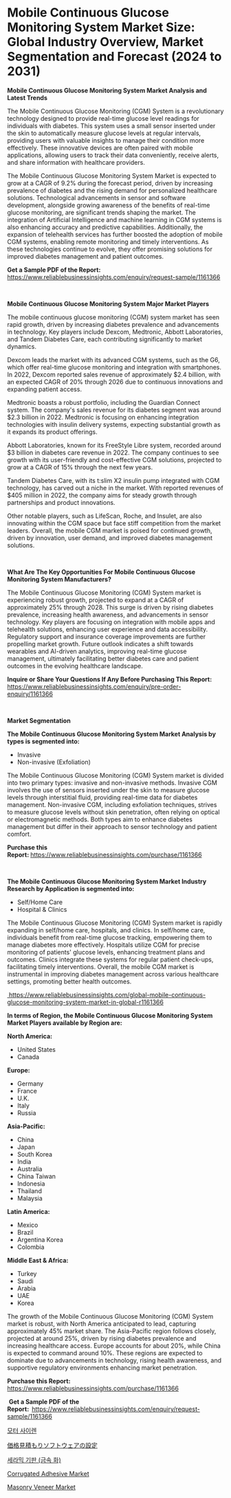 <p><h1>Mobile Continuous Glucose Monitoring System Market Size: Global Industry Overview, Market Segmentation and Forecast (2024 to 2031)</h1></p><p><strong>Mobile Continuous Glucose Monitoring System Market Analysis and Latest Trends</strong></p>
<p><p>The Mobile Continuous Glucose Monitoring (CGM) System is a revolutionary technology designed to provide real-time glucose level readings for individuals with diabetes. This system uses a small sensor inserted under the skin to automatically measure glucose levels at regular intervals, providing users with valuable insights to manage their condition more effectively. These innovative devices are often paired with mobile applications, allowing users to track their data conveniently, receive alerts, and share information with healthcare providers.</p><p>The Mobile Continuous Glucose Monitoring System Market is expected to grow at a CAGR of 9.2% during the forecast period, driven by increasing prevalence of diabetes and the rising demand for personalized healthcare solutions. Technological advancements in sensor and software development, alongside growing awareness of the benefits of real-time glucose monitoring, are significant trends shaping the market. The integration of Artificial Intelligence and machine learning in CGM systems is also enhancing accuracy and predictive capabilities. Additionally, the expansion of telehealth services has further boosted the adoption of mobile CGM systems, enabling remote monitoring and timely interventions. As these technologies continue to evolve, they offer promising solutions for improved diabetes management and patient outcomes.</p></p>
<p><strong>Get a Sample PDF of the Report:&nbsp;</strong> <a href="https://www.reliablebusinessinsights.com/enquiry/request-sample/1161366">https://www.reliablebusinessinsights.com/enquiry/request-sample/1161366</a></p>
<p>&nbsp;</p>
<p><strong>Mobile Continuous Glucose Monitoring System Major Market Players</strong></p>
<p><p>The mobile continuous glucose monitoring (CGM) system market has seen rapid growth, driven by increasing diabetes prevalence and advancements in technology. Key players include Dexcom, Medtronic, Abbott Laboratories, and Tandem Diabetes Care, each contributing significantly to market dynamics.</p><p>Dexcom leads the market with its advanced CGM systems, such as the G6, which offer real-time glucose monitoring and integration with smartphones. In 2022, Dexcom reported sales revenue of approximately $2.4 billion, with an expected CAGR of 20% through 2026 due to continuous innovations and expanding patient access.</p><p>Medtronic boasts a robust portfolio, including the Guardian Connect system. The company's sales revenue for its diabetes segment was around $2.3 billion in 2022. Medtronic is focusing on enhancing integration technologies with insulin delivery systems, expecting substantial growth as it expands its product offerings.</p><p>Abbott Laboratories, known for its FreeStyle Libre system, recorded around $3 billion in diabetes care revenue in 2022. The company continues to see growth with its user-friendly and cost-effective CGM solutions, projected to grow at a CAGR of 15% through the next few years.</p><p>Tandem Diabetes Care, with its t:slim X2 insulin pump integrated with CGM technology, has carved out a niche in the market. With reported revenues of $405 million in 2022, the company aims for steady growth through partnerships and product innovations.</p><p>Other notable players, such as LifeScan, Roche, and Insulet, are also innovating within the CGM space but face stiff competition from the market leaders. Overall, the mobile CGM market is poised for continued growth, driven by innovation, user demand, and improved diabetes management solutions.</p></p>
<p>&nbsp;</p>
<p><strong>What Are The Key Opportunities For Mobile Continuous Glucose Monitoring System Manufacturers?</strong></p>
<p><p>The Mobile Continuous Glucose Monitoring (CGM) System market is experiencing robust growth, projected to expand at a CAGR of approximately 25% through 2028. This surge is driven by rising diabetes prevalence, increasing health awareness, and advancements in sensor technology. Key players are focusing on integration with mobile apps and telehealth solutions, enhancing user experience and data accessibility. Regulatory support and insurance coverage improvements are further propelling market growth. Future outlook indicates a shift towards wearables and AI-driven analytics, improving real-time glucose management, ultimately facilitating better diabetes care and patient outcomes in the evolving healthcare landscape.</p></p>
<p><strong>Inquire or Share Your Questions If Any Before Purchasing This Report:</strong> <a href="https://www.reliablebusinessinsights.com/enquiry/pre-order-enquiry/1161366">https://www.reliablebusinessinsights.com/enquiry/pre-order-enquiry/1161366</a></p>
<p>&nbsp;</p>
<p><strong>Market Segmentation</strong></p>
<p><strong>The Mobile Continuous Glucose Monitoring System Market Analysis by types is segmented into:</strong></p>
<p><ul><li>Invasive</li><li>Non-invasive (Exfoliation)</li></ul></p>
<p><p>The Mobile Continuous Glucose Monitoring (CGM) System market is divided into two primary types: invasive and non-invasive methods. Invasive CGM involves the use of sensors inserted under the skin to measure glucose levels through interstitial fluid, providing real-time data for diabetes management. Non-invasive CGM, including exfoliation techniques, strives to measure glucose levels without skin penetration, often relying on optical or electromagnetic methods. Both types aim to enhance diabetes management but differ in their approach to sensor technology and patient comfort.</p></p>
<p><strong>Purchase this Report:&nbsp;</strong><a href="https://www.reliablebusinessinsights.com/purchase/1161366">https://www.reliablebusinessinsights.com/purchase/1161366</a></p>
<p>&nbsp;</p>
<p><strong>The Mobile Continuous Glucose Monitoring System Market Industry Research by Application is segmented into:</strong></p>
<p><ul><li>Self/Home Care</li><li>Hospital & Clinics</li></ul></p>
<p><p>The Mobile Continuous Glucose Monitoring (CGM) System market is rapidly expanding in self/home care, hospitals, and clinics. In self/home care, individuals benefit from real-time glucose tracking, empowering them to manage diabetes more effectively. Hospitals utilize CGM for precise monitoring of patients' glucose levels, enhancing treatment plans and outcomes. Clinics integrate these systems for regular patient check-ups, facilitating timely interventions. Overall, the mobile CGM market is instrumental in improving diabetes management across various healthcare settings, promoting better health outcomes.</p></p>
<p><a href="https://www.reliablebusinessinsights.com/global-mobile-continuous-glucose-monitoring-system-market-in-global-r1161366">&nbsp;https://www.reliablebusinessinsights.com/global-mobile-continuous-glucose-monitoring-system-market-in-global-r1161366</a></p>
<p><strong>In terms of Region, the Mobile Continuous Glucose Monitoring System Market Players available by Region are:</strong></p>
<p>
    <p> <strong> North America: </strong>
        <ul>
            <li>United States</li>
            <li>Canada</li>
        </ul>
        </p> 
    <p> <strong> Europe: </strong>
        <ul>
            <li>Germany</li>
            <li>France</li>
            <li>U.K.</li>
            <li>Italy</li>
            <li>Russia</li>
        </ul>
        </p> 
    <p> <strong> Asia-Pacific: </strong>
        <ul>
            <li>China</li>
            <li>Japan</li>
            <li>South Korea</li>
            <li>India</li>
            <li>Australia</li>
            <li>China Taiwan</li>
            <li>Indonesia</li>
            <li>Thailand</li>
            <li>Malaysia</li>
        </ul>
        </p> 
    <p> <strong> Latin America: </strong>
        <ul>
            <li>Mexico</li>
            <li>Brazil</li>
            <li>Argentina Korea</li>
            <li>Colombia</li>
        </ul>
        </p> 
    <p> <strong> Middle East & Africa: </strong>
        <ul>
            <li>Turkey</li>
            <li>Saudi</li>
            <li>Arabia</li>
            <li>UAE</li>
            <li>Korea</li>
        </ul>
    </p>
    </p>
<p><p>The growth of the Mobile Continuous Glucose Monitoring (CGM) System market is robust, with North America anticipated to lead, capturing approximately 45% market share. The Asia-Pacific region follows closely, projected at around 25%, driven by rising diabetes prevalence and increasing healthcare access. Europe accounts for about 20%, while China is expected to command around 10%. These regions are expected to dominate due to advancements in technology, rising health awareness, and supportive regulatory environments enhancing market penetration.</p></p>
<p><strong>Purchase this Report: </strong><a href="https://www.reliablebusinessinsights.com/purchase/1161366">https://www.reliablebusinessinsights.com/purchase/1161366</a></p>
<p>&nbsp;<strong>Get a Sample PDF of the Report:&nbsp;&nbsp;</strong><a href="https://www.reliablebusinessinsights.com/enquiry/request-sample/1161366">https://www.reliablebusinessinsights.com/enquiry/request-sample/1161366</a></p>
<p><strong></strong></p>
<p><p><a href="https://medium.com/@rekhakhatun65/%EC%84%B8%EA%B3%84-motor-siren-market-%EC%9D%80-2024%EC%97%90%EC%84%9C-2031%EB%A1%9C-%EC%97%B0%ED%8F%89%EA%B7%A0-%EC%A6%9D%EA%B0%80%EC%9C%A8%EC%9D%84-%EB%B3%B4%EC%9D%BC-%EA%B2%83%EC%9C%BC%EB%A1%9C-%EC%98%88%EC%83%81%EB%90%A9%EB%8B%88%EB%8B%A4-fc806339f7fe">모터 사이렌</a></p><p><a href="https://medium.com/@isnamukti10_96948/configure-price-quote-software-market-%E3%81%AE%E3%82%B0%E3%83%AD%E3%83%BC%E3%83%90%E3%83%AB%E5%B8%82%E5%A0%B4%E6%A6%82%E8%A6%81%E3%81%AF-%E4%B8%96%E7%95%8C%E3%81%8A%E3%82%88%E3%81%B3%E4%B8%BB%E8%A6%81%E5%B8%82%E5%A0%B4%E3%81%AB%E3%81%8A%E3%81%91%E3%82%8B%E6%A5%AD%E7%95%8C%E3%81%AB%E5%BD%B1%E9%9F%BF%E3%82%92%E4%B8%8E%E3%81%88%E3%82%8B%E4%B8%BB%E8%A6%81%E3%81%AA%E3%83%88%E3%83%AC%E3%83%B3%E3%83%89%E3%81%AB%E3%81%A4%E3%81%84%E3%81%A6-%E7%8B%AC%E8%87%AA%E3%81%AE%E8%A6%96%E7%82%B9%E3%82%92%E6%8F%90%E4%BE%9B%E3%81%97%E3%81%BE%E3%81%99-520a50d178d2">価格見積もりソフトウェアの設定</a></p><p><a href="https://medium.com/@joydelacr54/%EC%84%B8%EA%B3%84-ceramic-substrate-metallized-market-%EC%9D%80-2024%EC%97%90%EC%84%9C-2031%EB%A1%9C-%EC%97%B0%ED%8F%89%EA%B7%A0-%EC%A6%9D%EA%B0%80%EC%9C%A8%EC%9D%84-%EB%B3%B4%EC%9D%BC-%EA%B2%83%EC%9C%BC%EB%A1%9C-%EC%98%88%EC%83%81%EB%90%A9%EB%8B%88%EB%8B%A4-6ab08f94fce0">세라믹 기판 (금속 화)</a></p><p><a href="https://issuu.com/reportprime-2/docs/corrugated-adhesive-market-size-203_08b06b68b73765">Corrugated Adhesive Market</a></p><p><a href="https://issuu.com/reportprime-2/docs/masonry-veneer-market-size-2030.ppt_f2cd6d08cb8d24">Masonry Veneer Market</a></p></p>